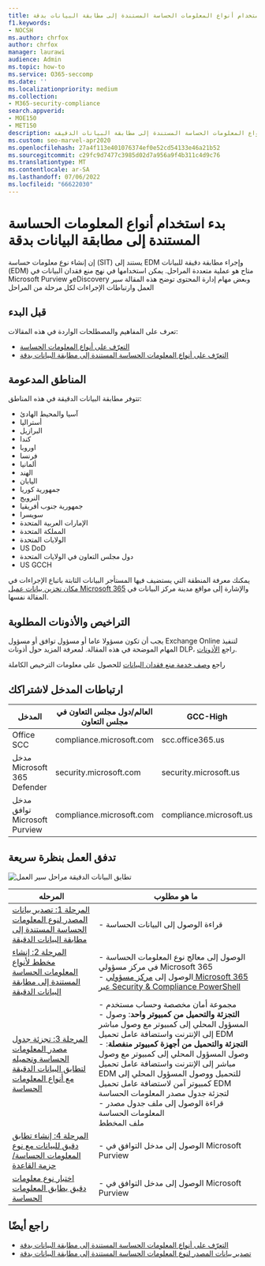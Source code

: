 ```yaml
---
title: بدء استخدام أنواع المعلومات الحساسة المستندة إلى مطابقة البيانات بدقة
f1.keywords:
- NOCSH
ms.author: chrfox
author: chrfox
manager: laurawi
audience: Admin
ms.topic: how-to
ms.service: O365-seccomp
ms.date: ''
ms.localizationpriority: medium
ms.collection:
- M365-security-compliance
search.appverid:
- MOE150
- MET150
description: ابدأ في إنشاء أنواع المعلومات الحساسة المستندة إلى مطابقة البيانات الدقيقة.
ms.custom: seo-marvel-apr2020
ms.openlocfilehash: 27a4f113e401076374ef0e52cd54133e46a21b52
ms.sourcegitcommit: c29fc9d7477c3985d02d7a956a9f4b311c4d9c76
ms.translationtype: MT
ms.contentlocale: ar-SA
ms.lasthandoff: 07/06/2022
ms.locfileid: "66622030"
---
```

# <a name="get-started-with-exact-data-match-based-sensitive-information-types"></a>بدء استخدام أنواع المعلومات الحساسة المستندة إلى مطابقة البيانات بدقة

إن إنشاء نوع معلومات حساسة (SIT) يستند إلى EDM وإجراء مطابقة دقيقة للبيانات (EDM) متاح هو عملية متعددة المراحل. يمكن استخدامها في نهج منع فقدان البيانات في Microsoft Purview وeDiscovery وبعض مهام إدارة المحتوى توضح هذه المقالة سير العمل وارتباطات الإجراءات لكل مرحلة من المراحل

## <a name="before-you-begin"></a>قبل البدء

تعرف على المفاهيم والمصطلحات الواردة في هذه المقالات:

- [التعرّف على أنواع المعلومات الحساسة](sensitive-information-type-learn-about.md#learn-about-sensitive-information-types)
- [التعرّف على أنواع المعلومات الحساسة المستندة إلى مطابقة البيانات بدقة](sit-learn-about-exact-data-match-based-sits.md#learn-about-exact-data-match-based-sensitive-information-types)

## <a name="supported-regions"></a>المناطق المدعومة

تتوفر مطابقة البيانات الدقيقة في هذه المناطق:

- آسيا والمحيط الهادئ
- أستراليا
- البرازيل
- كندا
- اوروبا
- فرنسا
- ألمانيا
- الهند
- اليابان
- جمهورية كوريا
- النرويج
- جمهورية جنوب أفريقيا
- سويسرا
- الإمارات العربية المتحدة
- المملكة المتحدة
- الولايات المتحدة
- US DoD
- دول مجلس التعاون في الولايات المتحدة
- US GCCH

يمكنك معرفة المنطقة التي يستضيف فيها المستأجر البيانات الثابتة باتباع الإجراءات في [مكان تخزين بيانات عميل Microsoft 365](../enterprise/o365-data-locations.md) والإشارة إلى مواقع مدينة مركز البيانات في المقالة نفسها.

## <a name="required-licenses-and-permissions"></a>التراخيص والأذونات المطلوبة

يجب أن تكون مسؤولا عاما أو مسؤول توافق أو مسؤول Exchange Online لتنفيذ المهام الموضحة في هذه المقالة. لمعرفة المزيد حول أذونات DLP، راجع [الأذونات](data-loss-prevention-policies.md#permissions).

راجع [وصف خدمة منع فقدان البيانات](/office365/servicedescriptions/microsoft-365-service-descriptions/microsoft-365-tenantlevel-services-licensing-guidance/microsoft-365-security-compliance-licensing-guidance#data-loss-prevention-for-exchange-online-sharepoint-online-and-onedrive-for-business) للحصول على معلومات الترخيص الكاملة

## <a name="portal-links-for-your-subscription"></a>ارتباطات المدخل لاشتراكك

|المدخل|العالم/دول مجلس التعاون في مجلس التعاون|GCC-High|وزاره الدفاع|
|---|---|---|---|
|Office SCC|compliance.microsoft.com|scc.office365.us|scc.protection.apps.mil|
|مدخل Microsoft 365 Defender|security.microsoft.com|security.microsoft.us|security.apps.mil|
|مدخل توافق Microsoft Purview|compliance.microsoft.com|compliance.microsoft.us|compliance.apps.mil|

## <a name="the-work-flow-at-a-glance"></a>تدفق العمل بنظرة سريعة

![تطابق البيانات الدقيقة مراحل سير العمل](..\media\swimlane_edm_process.png)


|المرحله|ما هو مطلوب|
|---|---|
|[المرحلة 1: تصدير بيانات المصدر لنوع المعلومات الحساسة المستندة إلى مطابقة البيانات الدقيقة](sit-get-started-exact-data-match-export-data.md#export-source-data-for-exact-data-match-based-sensitive-information-type)|- قراءة الوصول إلى البيانات الحساسة|
|[المرحلة 2: إنشاء مخطط لأنواع المعلومات الحساسة المستندة إلى مطابقة البيانات الدقيقة](sit-get-started-exact-data-match-create-schema.md#create-the-schema-for-exact-data-match-based-sensitive-information-types)|- الوصول إلى معالج نوع المعلومات الحساسة في مركز مسؤولي Microsoft 365 </br>- الوصول إلى [مركز مسؤولي Microsoft 365 عبر Security & Compliance PowerShell](/powershell/exchange/connect-to-scc-powershell) |
|[المرحلة 3: تجزئة جدول مصدر المعلومات الحساسة وتحميله لتطابق البيانات الدقيقة مع أنواع المعلومات الحساسة](sit-get-started-exact-data-match-hash-upload.md#hash-and-upload-the-sensitive-information-source-table-for-exact-data-match-sensitive-information-types)|- مجموعة أمان مخصصة وحساب مستخدم </br>- **التجزئة والتحميل من كمبيوتر واحد**: وصول المسؤول المحلي إلى كمبيوتر مع وصول مباشر إلى الإنترنت واستضافة عامل تحميل EDM </br>- **التجزئة والتحميل من أجهزة كمبيوتر منفصلة**: وصول المسؤول المحلي إلى كمبيوتر مع وصول مباشر إلى الإنترنت واستضافة عامل تحميل EDM للتحميل ووصول المسؤول المحلي إلى كمبيوتر آمن لاستضافة عامل تحميل EDM لتجزئة جدول مصدر المعلومات الحساسة </br>- قراءة الوصول إلى ملف جدول مصدر المعلومات الحساسة </br> ملف المخطط |
|[المرحلة 4: إنشاء تطابق دقيق للبيانات مع نوع المعلومات الحساسة/حزمة القاعدة](sit-get-started-exact-data-match-create-rule-package.md#create-exact-data-match-sensitive-information-typerule-package) |- الوصول إلى مدخل التوافق في Microsoft Purview |
|[اختبار نوع معلومات دقيق يطابق المعلومات الحساسة](sit-get-started-exact-data-match-test.md#test-an-exact-data-match-sensitive-information-type)| - الوصول إلى مدخل التوافق في Microsoft Purview

## <a name="see-also"></a>راجع أيضًا

- [التعرّف على أنواع المعلومات الحساسة المستندة إلى مطابقة البيانات بدقة](sit-learn-about-exact-data-match-based-sits.md#learn-about-exact-data-match-based-sensitive-information-types)
- [تصدير بيانات المصدر لنوع المعلومات الحساسة المستندة إلى مطابقة البيانات بدقة](sit-get-started-exact-data-match-export-data.md#export-source-data-for-exact-data-match-based-sensitive-information-type)
